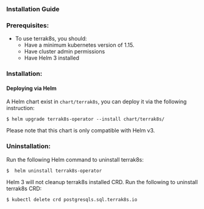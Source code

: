 ### Installation Guide

### Prerequisites:
- To use terrak8s, you should:
  * Have a minimum kubernetes version of 1.15.
  * Have cluster admin permissions 
  * Have Helm 3 installed   


### Installation:
#### Deploying via Helm

A Helm chart exist in `chart/terrak8s`, you can deploy it via the following instruction:

```shell
$ helm upgrade terrak8s-operator --install chart/terrak8s/
```
Please note that this chart is only compatible with Helm v3.

### Uninstallation:

Run the following Helm command to uninstall terrak8s:
```shell
$  helm uninstall terrak8s-operator
```

Helm 3 will not cleanup terrak8s installed CRD. Run the following to uninstall terrak8s CRD:

```shell
$ kubectl delete crd postgresqls.sql.terrak8s.io
```